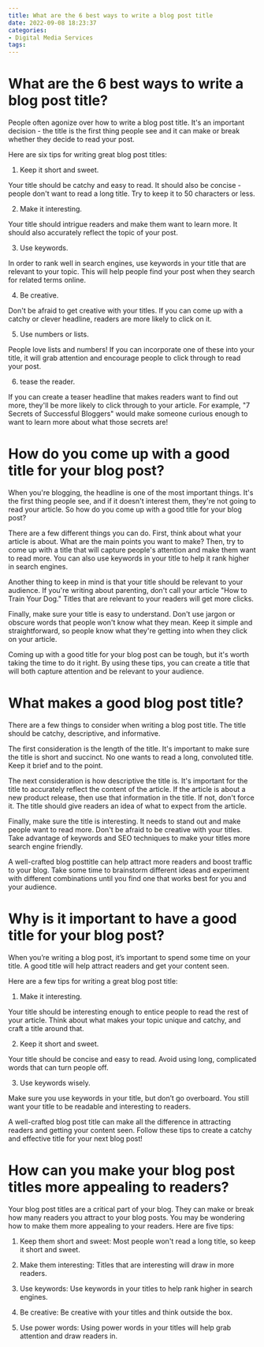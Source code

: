 ```yaml
---
title: What are the 6 best ways to write a blog post title
date: 2022-09-08 18:23:37
categories:
- Digital Media Services
tags:
---
```



#  What are the 6 best ways to write a blog post title?

People often agonize over how to write a blog post title. It's an important decision - the title is the first thing people see and it can make or break whether they decide to read your post.

Here are six tips for writing great blog post titles:

1. Keep it short and sweet.

Your title should be catchy and easy to read. It should also be concise - people don't want to read a long title. Try to keep it to 50 characters or less.

2. Make it interesting.

Your title should intrigue readers and make them want to learn more. It should also accurately reflect the topic of your post.

3. Use keywords.

In order to rank well in search engines, use keywords in your title that are relevant to your topic. This will help people find your post when they search for related terms online.

4. Be creative.

Don't be afraid to get creative with your titles. If you can come up with a catchy or clever headline, readers are more likely to click on it.

5. Use numbers or lists.

People love lists and numbers! If you can incorporate one of these into your title, it will grab attention and encourage people to click through to read your post.

6. tease the reader.

If you can create a teaser headline that makes readers want to find out more, they'll be more likely to click through to your article. For example, "7 Secrets of Successful Bloggers" would make someone curious enough to want to learn more about what those secrets are!

#  How do you come up with a good title for your blog post?

When you're blogging, the headline is one of the most important things. It's the first thing people see, and if it doesn't interest them, they're not going to read your article. So how do you come up with a good title for your blog post?

There are a few different things you can do. First, think about what your article is about. What are the main points you want to make? Then, try to come up with a title that will capture people's attention and make them want to read more. You can also use keywords in your title to help it rank higher in search engines.

Another thing to keep in mind is that your title should be relevant to your audience. If you're writing about parenting, don't call your article "How to Train Your Dog." Titles that are relevant to your readers will get more clicks.

Finally, make sure your title is easy to understand. Don't use jargon or obscure words that people won't know what they mean. Keep it simple and straightforward, so people know what they're getting into when they click on your article.

Coming up with a good title for your blog post can be tough, but it's worth taking the time to do it right. By using these tips, you can create a title that will both capture attention and be relevant to your audience.

#  What makes a good blog post title?

There are a few things to consider when writing a blog post title. The title should be catchy, descriptive, and informative.

The first consideration is the length of the title. It's important to make sure the title is short and succinct. No one wants to read a long, convoluted title. Keep it brief and to the point.

The next consideration is how descriptive the title is. It's important for the title to accurately reflect the content of the article. If the article is about a new product release, then use that information in the title. If not, don't force it. The title should give readers an idea of what to expect from the article.

Finally, make sure the title is interesting. It needs to stand out and make people want to read more. Don't be afraid to be creative with your titles. Take advantage of keywords and SEO techniques to make your titles more search engine friendly.

A well-crafted blog posttitle can help attract more readers and boost traffic to your blog. Take some time to brainstorm different ideas and experiment with different combinations until you find one that works best for you and your audience.

#  Why is it important to have a good title for your blog post?

When you’re writing a blog post, it’s important to spend some time on your title. A good title will help attract readers and get your content seen.

Here are a few tips for writing a great blog post title:

1. Make it interesting.

Your title should be interesting enough to entice people to read the rest of your article. Think about what makes your topic unique and catchy, and craft a title around that.

2. Keep it short and sweet.

Your title should be concise and easy to read. Avoid using long, complicated words that can turn people off.

3. Use keywords wisely.

Make sure you use keywords in your title, but don’t go overboard. You still want your title to be readable and interesting to readers.

A well-crafted blog post title can make all the difference in attracting readers and getting your content seen. Follow these tips to create a catchy and effective title for your next blog post!

#  How can you make your blog post titles more appealing to readers?

Your blog post titles are a critical part of your blog. They can make or break how many readers you attract to your blog posts. You may be wondering how to make them more appealing to your readers. Here are five tips:

1. Keep them short and sweet: Most people won't read a long title, so keep it short and sweet.

2. Make them interesting: Titles that are interesting will draw in more readers.

3. Use keywords: Use keywords in your titles to help rank higher in search engines.

4. Be creative: Be creative with your titles and think outside the box.

5. Use power words: Using power words in your titles will help grab attention and draw readers in.